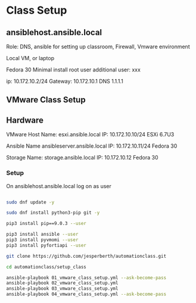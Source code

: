 # Class Setup

## ansiblehost.ansible.local

Role: DNS, ansible for setting up classroom, Firewall, Vmware environment

Local VM, or laptop

Fedora 30
Minimal install
root user
additional user: xxx

ip: 10.172.10.2/24
Gateway: 10.172.10.1
DNS 1.1.1.1

## VMware Class Setup

## Hardware

VMware Host
Name: esxi.ansible.local
IP: 10.172.10.10/24
ESXi 6.7U3



Ansible
Name ansibleserver.ansible.local
IP: 10.172.10.11/24
Fedora 30

Storage
Name: storage.ansible.local
IP: 10.172.10.12
Fedora 30

### Setup

On ansiblehost.ansible.local log on as user

```bash

sudo dnf update -y

sudo dnf install python3-pip git -y

pip3 install pip==9.0.3 --user

pip3 install ansible --user
pip3 install pyvmomi --user
pip3 install pyfortiapi --user

git clone https://github.com/jesperberth/automationclass.git

cd automationclass/setup_class

ansible-playbook 01_vmware_class_setup.yml --ask-become-pass
ansible-playbook 02_vmware_class_setup.yml
ansible-playbook 03_vmware_class_setup.yml
ansible-playbook 04_vmware_class_setup.yml --ask-become-pass
```
